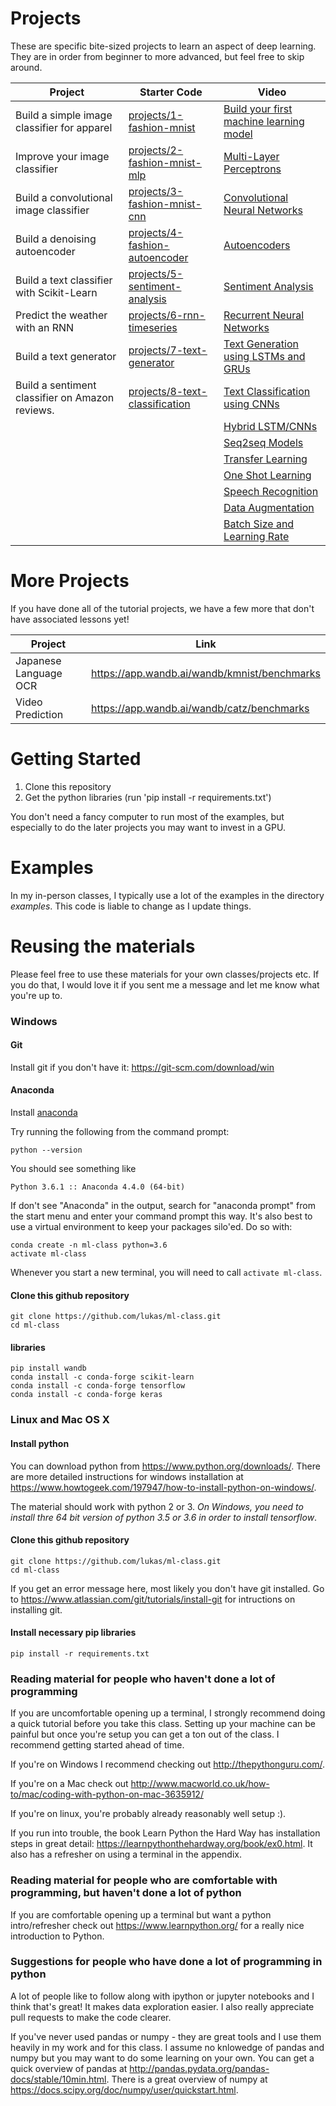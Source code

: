 # Projects

These are specific bite-sized projects to learn an aspect of deep learning.  They are in order from beginner to more advanced, but feel free to skip around.

| Project | Starter Code | Video |
| ----- | ------- | ----- |
| Build a simple image classifier for apparel | [projects/1-fashion-mnist](https://github.com/lukas/ml-class/tree/master/projects/1-fashion-mnist) | [Build your first machine learning model](https://www.youtube.com/watch?v=CbXj7091OWA) | 
| Improve your image classifier | [projects/2-fashion-mnist-mlp](https://github.com/lukas/ml-class/tree/master/projects/2-fashion-mnist-mlp) | [Multi-Layer Perceptrons](https://www.youtube.com/watch?v=GVKDa5hxUZE) | 
| Build a convolutional image classifier | [projects/3-fashion-mnist-cnn](https://github.com/lukas/ml-class/tree/master/projects/3-fashion-mnist-cnn) | [Convolutional Neural Networks](https://www.youtube.com/watch?v=wzy8jI-duEQ) | 
| Build a denoising autoencoder | [projects/4-fashion-autoencoder](https://github.com/lukas/ml-class/tree/master/projects/4-fashion-autoencoder) | [Autoencoders](https://www.youtube.com/watch?v=6maH8Lh3pK4) | 
| Build a text classifier with Scikit-Learn | [projects/5-sentiment-analysis](https://github.com/lukas/ml-class/tree/master/projects/5-sentiment-analysis) | [Sentiment Analysis](https://www.youtube.com/watch?v=qoyp8pBtCZ0) | 
| Predict the weather with an RNN | [projects/6-rnn-timeseries](https://github.com/lukas/ml-class/tree/master/projects/6-rnn-timeseries) | [Recurrent Neural Networks](https://www.youtube.com/watch?v=8lbGjKhrJOo) | 
| Build a text generator | [projects/7-text-generator](https://github.com/lukas/ml-class/tree/master/projects/7-text-generator) | [Text Generation using LSTMs and GRUs](https://www.youtube.com/watch?v=4F69m3krMHw) |
| Build a sentiment classifier on Amazon reviews. | [projects/8-text-classification](https://github.com/lukas/ml-class/tree/master/projects/8-text-classification) | [Text Classification using CNNs](https://www.youtube.com/watch?v=8YsZXTpFRO0) |
||| [Hybrid LSTM/CNNs](https://www.youtube.com/watch?v=NysY9FN9Uac) |
||| [Seq2seq Models](https://www.youtube.com/watch?v=MqugtGD605k) |
||| [Transfer Learning](https://www.youtube.com/watch?v=vbhEnEbj3JM) |
||| [One Shot Learning](https://www.youtube.com/watch?v=H4MPIWX6ftE) |
||| [Speech Recognition](https://www.youtube.com/watch?v=Qf4YJcHXtcY) |
||| [Data Augmentation](https://www.youtube.com/watch?v=yYqAvlkRwUQ) |
||| [Batch Size and Learning Rate](https://www.youtube.com/watch?v=ZBVwnoVIvZk) |

# More Projects

If you have done all of the tutorial projects, we have a few more that don't have associated lessons yet!

| Project | Link |
| ------- | ---- |
|Japanese Language OCR | https://app.wandb.ai/wandb/kmnist/benchmarks |
|Video Prediction | https://app.wandb.ai/wandb/catz/benchmarks |


# Getting Started

1. Clone this repository
2. Get the python libraries (run 'pip install -r requirements.txt')

You don't need a fancy computer to run most of the examples, but especially to do the later projects you may want to invest in a GPU.

# Examples

In my in-person classes, I typically use a lot of the examples in the directory *examples*.  This code is liable to change as I update things.

# Reusing the materials

Please feel free to use these materials for your own classes/projects etc.  If you do that, I would love it if you sent me a message and let me know what you're up to.

### Windows

#### Git

Install git if you don't have it: https://git-scm.com/download/win

#### Anaconda

Install [anaconda](https://repo.continuum.io/archive/Anaconda3-4.4.0-Windows-x86_64.exe)

Try running the following from the command prompt:

```
python --version
```

You should see something like

```
Python 3.6.1 :: Anaconda 4.4.0 (64-bit)
```

If don't see "Anaconda" in the output, search for "anaconda prompt" from the start menu and enter your command prompt this way.   It's also best to use a virtual environment to keep your packages silo'ed.  Do so with:

```
conda create -n ml-class python=3.6
activate ml-class
```

Whenever you start a new terminal, you will need to call `activate ml-class`.

#### Clone this github repository
```
git clone https://github.com/lukas/ml-class.git
cd ml-class
```

#### libraries

```
pip install wandb
conda install -c conda-forge scikit-learn
conda install -c conda-forge tensorflow
conda install -c conda-forge keras
```

### Linux and Mac OS X
#### Install python

You can download python from https://www.python.org/downloads/.  There are more detailed instructions for windows installation at https://www.howtogeek.com/197947/how-to-install-python-on-windows/.  

The material should work with python 2 or 3.  *On Windows, you need to install thre 64 bit version of python 3.5 or 3.6 in order to install tensorflow*.

#### Clone this github repository
```
git clone https://github.com/lukas/ml-class.git
cd ml-class
```

If you get an error message here, most likely you don't have git installed.  Go to https://www.atlassian.com/git/tutorials/install-git for intructions on installing git.

#### Install necessary pip libraries
```
pip install -r requirements.txt
```


### Reading material for people who haven't done a lot of programming

If you are uncomfortable opening up a terminal, I strongly recommend doing a quick tutorial before you take this class.  Setting up your machine can be painful but once you're setup you can get a ton out of the class.  I recommend getting started ahead of time.

If you're on Windows I recommend checking out http://thepythonguru.com/.

If you're on a Mac check out http://www.macworld.co.uk/how-to/mac/coding-with-python-on-mac-3635912/

If you're on linux, you're probably already reasonably well setup :).

If you run into trouble, the book Learn Python the Hard Way has installation steps in great detail: https://learnpythonthehardway.org/book/ex0.html.  It also has a refresher on using a terminal in the appendix.

### Reading material for people who are comfortable with programming, but haven't done a lot of python

If you are comfortable opening up a terminal but want a python intro/refresher check out https://www.learnpython.org/ for a really nice introduction to Python.

### Suggestions for people who have done a lot of programming in python

A lot of people like to follow along with ipython or jupyter notebooks and I think that's great!  It makes data exploration easier.  I also really appreciate pull requests to make the code clearer.

If you've never used pandas or numpy - they are great tools and I use them heavily in my work and for this class.  I assume no knlowedge of pandas and numpy but you may want to do some learning on your own.  You can get a quick overview of pandas at http://pandas.pydata.org/pandas-docs/stable/10min.html.  There is a great overview of numpy at https://docs.scipy.org/doc/numpy/user/quickstart.html.


